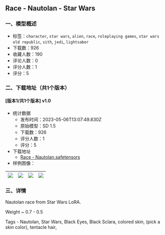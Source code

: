 ## Race - Nautolan - Star Wars
### 一、模型概述

- 标签：`character`, `star wars`, `alien`, `race`, `roleplaying games`, `star wars old republic`, `sith`, `jedi`, `lightsaber`
- 下载数：926
- 收藏人数：190
- 评论人数：0
- 评分人数：1
- 评分：5

### 二、下载地址（共1个版本）

#### [版本1/共1个版本] v1.0

- 统计数据
  - 发布时间：2023-05-06T13:07:49.830Z
  - 原始模型：SD 1.5
  - 下载数：926
  - 评分人数：1
  - 评分：5
- 下载地址
  - [Race - Nautolan.safetensors](https://civitai.com/api/download/models/63925)
- 样例图像：

| <img src="https://image.civitai.com/xG1nkqKTMzGDvpLrqFT7WA/baf6d29f-4d6c-4040-84b6-c86bc2fc4350/width=450/705624.jpeg" /> | <img src="https://image.civitai.com/xG1nkqKTMzGDvpLrqFT7WA/2e3f0c82-fe98-4d72-a69e-20c734a31a10/width=450/705627.jpeg" /> | <img src="https://image.civitai.com/xG1nkqKTMzGDvpLrqFT7WA/eb9ec246-6ae5-4876-84e2-6dc852a92168/width=450/705625.jpeg" /> | <img src="https://image.civitai.com/xG1nkqKTMzGDvpLrqFT7WA/0cd871c5-75d7-44e0-9a47-6a061bd64b2d/width=450/705626.jpeg" /> |
| ---- | ---- | ---- | ---- |


### 三、详情
<p>Nautolan race from Star Wars LoRA.</p><p>Weight ~ 0.7 - 0.5</p><p>Tags - Nautolan, Star Wars, Black Eyes, Black Sclara, colored skin, (pick a skin color), tentacle hair,</p>